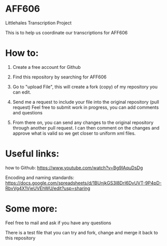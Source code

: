 # AFF606
Littlehales Transcription Project

This is to help us coordinate our transcriptions for AFF606

# How to:

1. Create a free account for Github

2. Find this repository by searching for AFF606

3. Go to "upload File", this will create a fork (copy) of my repository you can edit.

4. Send me a request to include your file into the original repository (pull request)
    Feel free to submit work in progress, you can add comments and questions
    
5. From there on, you can send any changes to the original repository through another pull request. I can then comment on the       changes and approve what is valid so we get closer to uniform xml files.


# Useful links:

how to Github: https://www.youtube.com/watch?v=Bg9IAquDsDg

Encoding and naming standards: https://docs.google.com/spreadsheets/d/1BUnjkGS3l8DrI6DvUVT-9P4pD-RbvVg4X1VjeUVEhWU/edit?usp=sharing

# Some more:

Feel free to mail and ask if you have any questions

There is a test file that you can try and fork, change and merge it back to this repository
